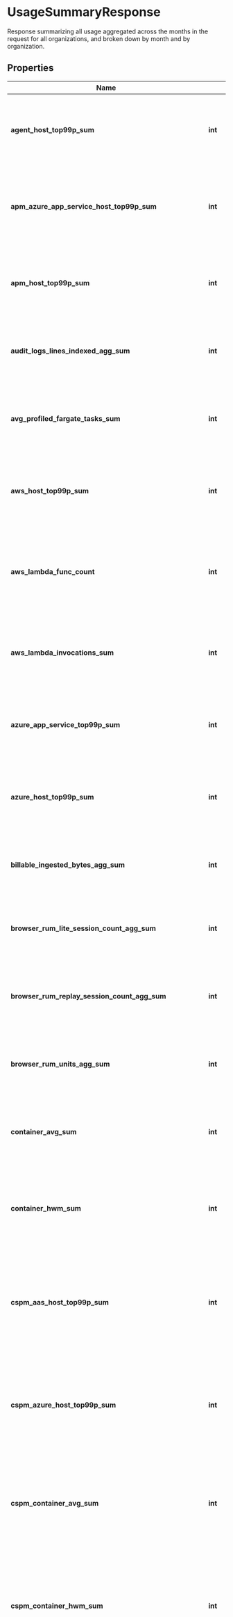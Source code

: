 # UsageSummaryResponse

Response summarizing all usage aggregated across the months in the request for all organizations, and broken down by month and by organization.

## Properties

| Name                                                 | Type                                          | Description                                                                                                                                                         | Notes      |
| ---------------------------------------------------- | --------------------------------------------- | ------------------------------------------------------------------------------------------------------------------------------------------------------------------- | ---------- |
| **agent_host_top99p_sum**                            | **int**                                       | Shows the 99th percentile of all agent hosts over all hours in the current months for all organizations.                                                            | [optional] |
| **apm_azure_app_service_host_top99p_sum**            | **int**                                       | Shows the 99th percentile of all Azure app services using APM over all hours in the current months all organizations.                                               | [optional] |
| **apm_host_top99p_sum**                              | **int**                                       | Shows the 99th percentile of all distinct APM hosts over all hours in the current months for all organizations.                                                     | [optional] |
| **audit_logs_lines_indexed_agg_sum**                 | **int**                                       | Shows the sum of all audit logs lines indexed over all hours in the current months for all organizations.                                                           | [optional] |
| **avg_profiled_fargate_tasks_sum**                   | **int**                                       | Shows the average of all profiled Fargate tasks over all hours in the current months for all organizations.                                                         | [optional] |
| **aws_host_top99p_sum**                              | **int**                                       | Shows the 99th percentile of all AWS hosts over all hours in the current months for all organizations.                                                              | [optional] |
| **aws_lambda_func_count**                            | **int**                                       | Shows the average of the number of functions that executed 1 or more times each hour in the current months for all organizations.                                   | [optional] |
| **aws_lambda_invocations_sum**                       | **int**                                       | Shows the sum of all AWS Lambda invocations over all hours in the current months for all organizations.                                                             | [optional] |
| **azure_app_service_top99p_sum**                     | **int**                                       | Shows the 99th percentile of all Azure app services over all hours in the current months for all organizations.                                                     | [optional] |
| **azure_host_top99p_sum**                            | **int**                                       | Shows the 99th percentile of all Azure hosts over all hours in the current months for all organizations.                                                            | [optional] |
| **billable_ingested_bytes_agg_sum**                  | **int**                                       | Shows the sum of all log bytes ingested over all hours in the current months for all organizations.                                                                 | [optional] |
| **browser_rum_lite_session_count_agg_sum**           | **int**                                       | Shows the sum of all browser lite sessions over all hours in the current months for all organizations.                                                              | [optional] |
| **browser_rum_replay_session_count_agg_sum**         | **int**                                       | Shows the sum of all browser replay sessions over all hours in the current months for all organizations.                                                            | [optional] |
| **browser_rum_units_agg_sum**                        | **int**                                       | Shows the sum of all browser RUM units over all hours in the current months for all organizations.                                                                  | [optional] |
| **container_avg_sum**                                | **int**                                       | Shows the average of all distinct containers over all hours in the current months for all organizations.                                                            | [optional] |
| **container_hwm_sum**                                | **int**                                       | Shows the sum of the high-water marks of all distinct containers over all hours in the current months for all organizations.                                        | [optional] |
| **cspm_aas_host_top99p_sum**                         | **int**                                       | Shows the 99th percentile of all Cloud Security Posture Management Azure app services hosts over all hours in the current months for all organizations.             | [optional] |
| **cspm_azure_host_top99p_sum**                       | **int**                                       | Shows the 99th percentile of all Cloud Security Posture Management Azure hosts over all hours in the current months for all organizations.                          | [optional] |
| **cspm_container_avg_sum**                           | **int**                                       | Shows the average number of Cloud Security Posture Management containers over all hours in the current months for all organizations.                                | [optional] |
| **cspm_container_hwm_sum**                           | **int**                                       | Shows the sum of the the high-water marks of Cloud Security Posture Management containers over all hours in the current months for all organizations.               | [optional] |
| **cspm_host_top99p_sum**                             | **int**                                       | Shows the 99th percentile of all Cloud Security Posture Management hosts over all hours in the current months for all organizations.                                | [optional] |
| **custom_ts_sum**                                    | **int**                                       | Shows the average number of distinct custom metrics over all hours in the current months for all organizations.                                                     | [optional] |
| **cws_containers_avg_sum**                           | **int**                                       | Shows the average of all distinct Cloud Workload Security containers over all hours in the current months for all organizations.                                    | [optional] |
| **cws_host_top99p_sum**                              | **int**                                       | Shows the 99th percentile of all Cloud Workload Security hosts over all hours in the current months for all organizations.                                          | [optional] |
| **dbm_host_top99p_sum**                              | **int**                                       | Shows the 99th percentile of all Database Monitoring hosts over all hours in the current month for all organizations.                                               | [optional] |
| **dbm_queries_avg_sum**                              | **int**                                       | Shows the average of all distinct Database Monitoring Normalized Queries over all hours in the current month for all organizations.                                 | [optional] |
| **end_date**                                         | **datetime**                                  | Shows the last date of usage in the current months for all organizations.                                                                                           | [optional] |
| **fargate_tasks_count_avg_sum**                      | **int**                                       | Shows the average of all Fargate tasks over all hours in the current months for all organizations.                                                                  | [optional] |
| **fargate_tasks_count_hwm_sum**                      | **int**                                       | Shows the sum of the high-water marks of all Fargate tasks over all hours in the current months for all organizations.                                              | [optional] |
| **gcp_host_top99p_sum**                              | **int**                                       | Shows the 99th percentile of all GCP hosts over all hours in the current months for all organizations.                                                              | [optional] |
| **heroku_host_top99p_sum**                           | **int**                                       | Shows the 99th percentile of all Heroku dynos over all hours in the current months for all organizations.                                                           | [optional] |
| **incident_management_monthly_active_users_hwm_sum** | **int**                                       | Shows sum of the the high-water marks of incident management monthly active users in the current months for all organizations.                                      | [optional] |
| **indexed_events_count_agg_sum**                     | **int**                                       | Shows the sum of all log events indexed over all hours in the current months for all organizations.                                                                 | [optional] |
| **infra_host_top99p_sum**                            | **int**                                       | Shows the 99th percentile of all distinct infrastructure hosts over all hours in the current months for all organizations.                                          | [optional] |
| **ingested_events_bytes_agg_sum**                    | **int**                                       | Shows the sum of all log bytes ingested over all hours in the current months for all organizations.                                                                 | [optional] |
| **iot_device_agg_sum**                               | **int**                                       | Shows the sum of all IoT devices over all hours in the current months for all organizations.                                                                        | [optional] |
| **iot_device_top99p_sum**                            | **int**                                       | Shows the 99th percentile of all IoT devices over all hours in the current months of all organizations.                                                             | [optional] |
| **last_updated**                                     | **datetime**                                  | Shows the the most recent hour in the current months for all organizations for which all usages were calculated.                                                    | [optional] |
| **live_indexed_events_agg_sum**                      | **int**                                       | Shows the sum of all live logs indexed over all hours in the current months for all organizations (data available as of December 1, 2020).                          | [optional] |
| **live_ingested_bytes_agg_sum**                      | **int**                                       | Shows the sum of all live logs bytes ingested over all hours in the current months for all organizations (data available as of December 1, 2020).                   | [optional] |
| **logs_by_retention**                                | [**LogsByRetention**](LogsByRetention.md)     |                                                                                                                                                                     | [optional] |
| **mobile_rum_lite_session_count_agg_sum**            | **int**                                       | Shows the sum of all mobile lite sessions over all hours in the current months for all organizations.                                                               | [optional] |
| **mobile_rum_session_count_agg_sum**                 | **int**                                       | Shows the sum of all mobile RUM Sessions over all hours in the current months for all organizations.                                                                | [optional] |
| **mobile_rum_session_count_android_agg_sum**         | **int**                                       | Shows the sum of all mobile RUM Sessions on Android over all hours in the current months for all organizations.                                                     | [optional] |
| **mobile_rum_session_count_ios_agg_sum**             | **int**                                       | Shows the sum of all mobile RUM Sessions on iOS over all hours in the current months for all organizations.                                                         | [optional] |
| **mobile_rum_units_agg_sum**                         | **int**                                       | Shows the sum of all mobile RUM units over all hours in the current months for all organizations.                                                                   | [optional] |
| **netflow_indexed_events_count_agg_sum**             | **int**                                       | Shows the sum of all Network flows indexed over all hours in the current months for all organizations.                                                              | [optional] |
| **npm_host_top99p_sum**                              | **int**                                       | Shows the 99th percentile of all distinct Networks hosts over all hours in the current months for all organizations.                                                | [optional] |
| **opentelemetry_host_top99p_sum**                    | **int**                                       | Shows the 99th percentile of all hosts reported by the Datadog exporter for the OpenTelemetry Collector over all hours in the current months for all organizations. | [optional] |
| **profiling_container_agent_count_avg**              | **int**                                       | Shows the average number of profiled containers over all hours in the current months for all organizations.                                                         | [optional] |
| **profiling_host_count_top99p_sum**                  | **int**                                       | Shows the 99th percentile of all profiled hosts over all hours in the current months for all organizations.                                                         | [optional] |
| **rehydrated_indexed_events_agg_sum**                | **int**                                       | Shows the sum of all rehydrated logs indexed over all hours in the current months for all organizations (data available as of December 1, 2020).                    | [optional] |
| **rehydrated_ingested_bytes_agg_sum**                | **int**                                       | Shows the sum of all rehydrated logs bytes ingested over all hours in the current months for all organizations (data available as of December 1, 2020).             | [optional] |
| **rum_browser_and_mobile_session_count**             | **int**                                       | Shows the sum of all mobile sessions and all browser lite and legacy sessions over all hours in the current month for all organizations.                            | [optional] |
| **rum_session_count_agg_sum**                        | **int**                                       | Shows the sum of all browser RUM Lite Sessions over all hours in the current months for all organizations.                                                          | [optional] |
| **rum_total_session_count_agg_sum**                  | **int**                                       | Shows the sum of RUM Sessions (browser and mobile) over all hours in the current months for all organizations.                                                      | [optional] |
| **rum_units_agg_sum**                                | **int**                                       | Shows the sum of all browser and mobile RUM units over all hours in the current months for all organizations.                                                       | [optional] |
| **sds_logs_scanned_bytes_sum**                       | **int**                                       | Shows the sum of all bytes scanned of logs usage by the Sensitive Data Scanner over all hours in the current month for all organizations.                           | [optional] |
| **sds_total_scanned_bytes_sum**                      | **int**                                       | Shows the sum of all bytes scanned across all usage types by the Sensitive Data Scanner over all hours in the current month for all organizations.                  | [optional] |
| **start_date**                                       | **datetime**                                  | Shows the first date of usage in the current months for all organizations.                                                                                          | [optional] |
| **synthetics_browser_check_calls_count_agg_sum**     | **int**                                       | Shows the sum of all Synthetic browser tests over all hours in the current months for all organizations.                                                            | [optional] |
| **synthetics_check_calls_count_agg_sum**             | **int**                                       | Shows the sum of all Synthetic API tests over all hours in the current months for all organizations.                                                                | [optional] |
| **trace_search_indexed_events_count_agg_sum**        | **int**                                       | Shows the sum of all Indexed Spans indexed over all hours in the current months for all organizations.                                                              | [optional] |
| **twol_ingested_events_bytes_agg_sum**               | **int**                                       | Shows the sum of all tracing without limits bytes ingested over all hours in the current months for all organizations.                                              | [optional] |
| **usage**                                            | [**[UsageSummaryDate]**](UsageSummaryDate.md) | An array of objects regarding hourly usage.                                                                                                                         | [optional] |
| **vsphere_host_top99p_sum**                          | **int**                                       | Shows the 99th percentile of all vSphere hosts over all hours in the current months for all organizations.                                                          | [optional] |

[[Back to Model list]](README.md#documentation-for-models) [[Back to API list]](README.md#documentation-for-api-endpoints) [[Back to README]](README.md)
